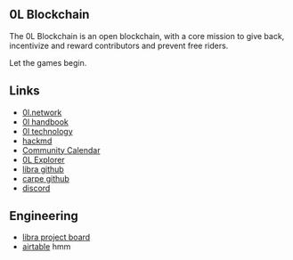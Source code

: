 ## 0L Blockchain

The 0L Blockchain is an open blockchain, with a core mission to give back, incentivize and reward contributors
and prevent free riders.

Let the games begin.

## Links
* [0l.network](https://0l.network/)
* [0l handbook](https://handbook.0l.network/index.php?title=Main_Page)
* [0l technology](https://0l.network/technology/)
* [hackmd](https://hackmd.io/nfFgy-vHQWifld53YRXtXQ)
* [Community Calendar](https://calendar.google.com/calendar/u/0/embed?src=community@0l.network&ctz=America/New_York)
* [0L Explorer](https://0l.interblockcha.in/)
* [libra github](https://github.com/OLSF/libra)
* [carpe github](https://github.com/OLSF/carpe)
* [discord](https://discord.gg/Ry2cf4NrbS)

## Engineering
* [libra project board](https://github.com/OLSF/libra/projects/6)
* [airtable](https://airtable.com/shrCuXWvrZgHkspk7/tblixhNzkEaKt3a75)
hmm